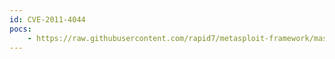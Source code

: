 ```yaml
---
id: CVE-2011-4044
pocs:
    - https://raw.githubusercontent.com/rapid7/metasploit-framework/master/modules/exploits/windows/browser/pcvue_func.rb
---
```

